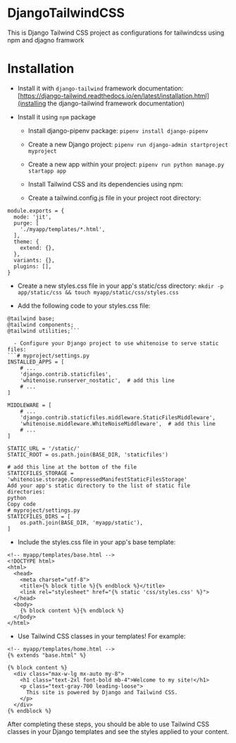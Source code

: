 # DjangoTailwindCSS
This is Django Tailwind CSS project as configurations for tailwindcss using npm and djagno framwork

# Installation

- Install it with ```django-tailwind``` framework documentation: [https://django-tailwind.readthedocs.io/en/latest/installation.html](installing the django-tailwind framework documentation)

- Install it using `npm` package

  - Install django-pipenv package:
```pipenv install django-pipenv```

  - Create a new Django project:
```pipenv run django-admin startproject myproject```

  - Create a new app within your project:
```pipenv run python manage.py startapp app```

  - Install Tailwind CSS and its dependencies using npm:

  - Create a tailwind.config.js file in your project root directory:
```
module.exports = {
  mode: 'jit',
  purge: [
    './myapp/templates/*.html',
  ],
  theme: {
    extend: {},
  },
  variants: {},
  plugins: [],
}
```

  - Create a new styles.css file in your app's static/css directory:
```mkdir -p app/static/css && touch myapp/static/css/styles.css```

  - Add the following code to your styles.css file:
```
@tailwind base;
@tailwind components;
@tailwind utilities;```

  - Configure your Django project to use whitenoise to serve static files:
```# myproject/settings.py
INSTALLED_APPS = [
    # ...
    'django.contrib.staticfiles',
    'whitenoise.runserver_nostatic',  # add this line
    # ...
]

MIDDLEWARE = [
    # ...
    'django.contrib.staticfiles.middleware.StaticFilesMiddleware',
    'whitenoise.middleware.WhiteNoiseMiddleware',  # add this line
    # ...
]

STATIC_URL = '/static/'
STATIC_ROOT = os.path.join(BASE_DIR, 'staticfiles')

# add this line at the bottom of the file
STATICFILES_STORAGE = 'whitenoise.storage.CompressedManifestStaticFilesStorage'
Add your app's static directory to the list of static file directories:
python
Copy code
# myproject/settings.py
STATICFILES_DIRS = [
    os.path.join(BASE_DIR, 'myapp/static'),
]
```

  - Include the styles.css file in your app's base template:
```
<!-- myapp/templates/base.html -->
<!DOCTYPE html>
<html>
  <head>
    <meta charset="utf-8">
    <title>{% block title %}{% endblock %}</title>
    <link rel="stylesheet" href="{% static 'css/styles.css' %}">
  </head>
  <body>
    {% block content %}{% endblock %}
  </body>
</html>
```

  - Use Tailwind CSS classes in your templates! For example:
```
<!-- myapp/templates/home.html -->
{% extends "base.html" %}

{% block content %}
  <div class="max-w-lg mx-auto my-8">
    <h1 class="text-2xl font-bold mb-4">Welcome to my site!</h1>
    <p class="text-gray-700 leading-loose">
      This site is powered by Django and Tailwind CSS.
    </p>
  </div>
{% endblock %}
```

After completing these steps, you should be able to use Tailwind CSS classes in your Django templates and see the styles applied to your content.

